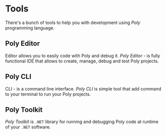 # Tools
There's a bunch of tools to help you with development using *Poly* programming language. 

## Poly Editor
Editor allows you to easily code with Poly and debug it. *Poly Editor* - is fully functional IDE that
allows to create, manage, debug and test Poly projects. 

## Poly CLI
CLI - is a command line interface. *Poly CLI* is simple tool that add command to your terminal to run your
Poly projects. 

## Poly Toolkit
*Poly Toolkit* is `.NET` library for running and debugging Poly code at runtime of your `.NET` software. 
